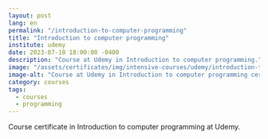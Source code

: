 ```yaml
---
layout: post
lang: en
permalink: "/introduction-to-computer-programming"
title: "Introduction to computer programming"
institute: udemy
date: 2023-07-18 18:00:00 -0400
description: "Course at Udemy in Introduction to computer programming."
image: "/assets/certificates/img/intensive-courses/udemy/introduction-to-computer-programming.jpg"
image-alt: "Course at Udemy in Introduction to computer programming certificate."
category: courses
tags:
  - courses
  - programming
---
```


Course certificate in Introduction to computer programming at Udemy.
